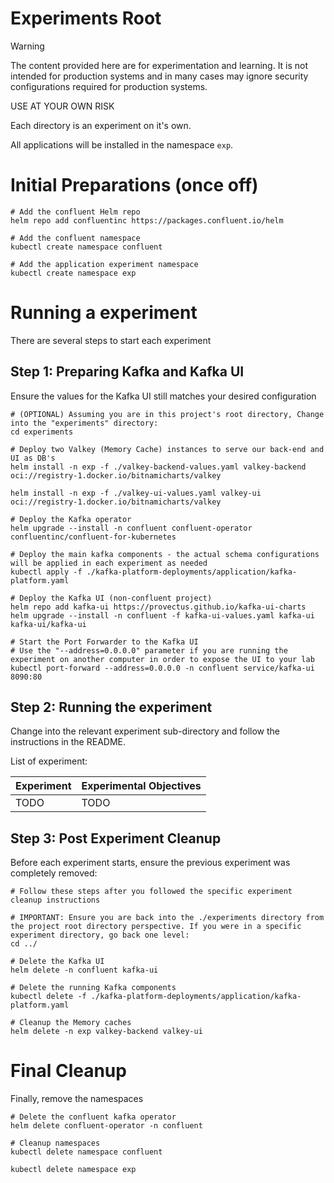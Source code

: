 # Experiments Root

> [!WARNING]
> The content provided here are for experimentation and learning. It is not intended for production systems and in many cases may ignore security configurations required for production systems.
>
> USE AT YOUR OWN RISK

Each directory is an experiment on it's own.

All applications will be installed in the namespace `exp`.

# Initial Preparations (once off)

```shell
# Add the confluent Helm repo
helm repo add confluentinc https://packages.confluent.io/helm

# Add the confluent namespace
kubectl create namespace confluent

# Add the application experiment namespace
kubectl create namespace exp
```

# Running a experiment

There are several steps to start each experiment

## Step 1: Preparing Kafka and Kafka UI

Ensure the values for the Kafka UI still matches your desired configuration

```shell
# (OPTIONAL) Assuming you are in this project's root directory, Change into the "experiments" directory:
cd experiments 

# Deploy two Valkey (Memory Cache) instances to serve our back-end and UI as DB's
helm install -n exp -f ./valkey-backend-values.yaml valkey-backend oci://registry-1.docker.io/bitnamicharts/valkey

helm install -n exp -f ./valkey-ui-values.yaml valkey-ui oci://registry-1.docker.io/bitnamicharts/valkey

# Deploy the Kafka operator
helm upgrade --install -n confluent confluent-operator confluentinc/confluent-for-kubernetes

# Deploy the main kafka components - the actual schema configurations will be applied in each experiment as needed
kubectl apply -f ./kafka-platform-deployments/application/kafka-platform.yaml

# Deploy the Kafka UI (non-confluent project)
helm repo add kafka-ui https://provectus.github.io/kafka-ui-charts
helm upgrade --install -n confluent -f kafka-ui-values.yaml kafka-ui kafka-ui/kafka-ui

# Start the Port Forwarder to the Kafka UI
# Use the "--address=0.0.0.0" parameter if you are running the experiment on another computer in order to expose the UI to your lab
kubectl port-forward --address=0.0.0.0 -n confluent service/kafka-ui 8090:80
```

## Step 2: Running the experiment

Change into the relevant experiment sub-directory and follow the instructions in the README.

List of experiment:

| Experiment | Experimental Objectives |
|------------|-------------------------|
| TODO       | TODO                    |

## Step 3: Post Experiment Cleanup

Before each experiment starts, ensure the previous experiment was completely removed:

```shell
# Follow these steps after you followed the specific experiment cleanup instructions

# IMPORTANT: Ensure you are back into the ./experiments directory from the project root directory perspective. If you were in a specific experiment directory, go back one level:
cd ../

# Delete the Kafka UI
helm delete -n confluent kafka-ui

# Delete the running Kafka components
kubectl delete -f ./kafka-platform-deployments/application/kafka-platform.yaml

# Cleanup the Memory caches
helm delete -n exp valkey-backend valkey-ui
```

# Final Cleanup

Finally, remove the namespaces

```shell
# Delete the confluent kafka operator
helm delete confluent-operator -n confluent

# Cleanup namespaces
kubectl delete namespace confluent

kubectl delete namespace exp
```


